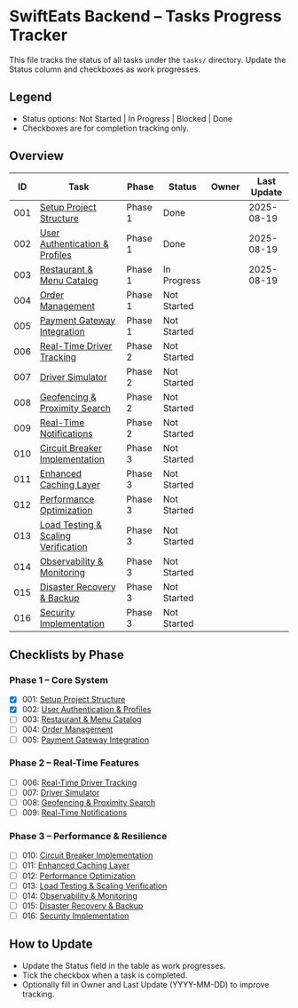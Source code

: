# SwiftEats Backend – Tasks Progress Tracker

This file tracks the status of all tasks under the `tasks/` directory. Update the Status column and checkboxes as work progresses.

## Legend

- Status options: Not Started | In Progress | Blocked | Done
- Checkboxes are for completion tracking only.

## Overview

| ID  | Task                                                                              | Phase   | Status      | Owner | Last Update |
| --- | --------------------------------------------------------------------------------- | ------- | ----------- | ----- | ----------- |
| 001 | [Setup Project Structure](./001-setup-project-structure.md)                       | Phase 1 | Done        |       | 2025-08-19  |
| 002 | [User Authentication & Profiles](./002-user-authentication-profiles.md)           | Phase 1 | Done        |       | 2025-08-19  |
| 003 | [Restaurant & Menu Catalog](./003-restaurant-menu-catalog.md)                     | Phase 1 | In Progress |       | 2025-08-19  |
| 004 | [Order Management](./004-order-management.md)                                     | Phase 1 | Not Started |       |             |
| 005 | [Payment Gateway Integration](./005-payment-gateway-integration.md)               | Phase 1 | Not Started |       |             |
| 006 | [Real-Time Driver Tracking](./006-real-time-driver-tracking.md)                   | Phase 2 | Not Started |       |             |
| 007 | [Driver Simulator](./007-driver-simulator.md)                                     | Phase 2 | Not Started |       |             |
| 008 | [Geofencing & Proximity Search](./008-geofencing-proximity-search.md)             | Phase 2 | Not Started |       |             |
| 009 | [Real-Time Notifications](./009-real-time-notifications.md)                       | Phase 2 | Not Started |       |             |
| 010 | [Circuit Breaker Implementation](./010-circuit-breaker-implementation.md)         | Phase 3 | Not Started |       |             |
| 011 | [Enhanced Caching Layer](./011-enhanced-caching-layer.md)                         | Phase 3 | Not Started |       |             |
| 012 | [Performance Optimization](./012-performance-optimization.md)                     | Phase 3 | Not Started |       |             |
| 013 | [Load Testing & Scaling Verification](./013-load-testing-scaling-verification.md) | Phase 3 | Not Started |       |             |
| 014 | [Observability & Monitoring](./014-observability-monitoring.md)                   | Phase 3 | Not Started |       |             |
| 015 | [Disaster Recovery & Backup](./015-disaster-recovery-backup.md)                   | Phase 3 | Not Started |       |             |
| 016 | [Security Implementation](./016-security-implementation.md)                       | Phase 3 | Not Started |       |             |

## Checklists by Phase

### Phase 1 – Core System

- [x] 001: [Setup Project Structure](./001-setup-project-structure.md)
- [x] 002: [User Authentication & Profiles](./002-user-authentication-profiles.md)
- [ ] 003: [Restaurant & Menu Catalog](./003-restaurant-menu-catalog.md)
- [ ] 004: [Order Management](./004-order-management.md)
- [ ] 005: [Payment Gateway Integration](./005-payment-gateway-integration.md)

### Phase 2 – Real-Time Features

- [ ] 006: [Real-Time Driver Tracking](./006-real-time-driver-tracking.md)
- [ ] 007: [Driver Simulator](./007-driver-simulator.md)
- [ ] 008: [Geofencing & Proximity Search](./008-geofencing-proximity-search.md)
- [ ] 009: [Real-Time Notifications](./009-real-time-notifications.md)

### Phase 3 – Performance & Resilience

- [ ] 010: [Circuit Breaker Implementation](./010-circuit-breaker-implementation.md)
- [ ] 011: [Enhanced Caching Layer](./011-enhanced-caching-layer.md)
- [ ] 012: [Performance Optimization](./012-performance-optimization.md)
- [ ] 013: [Load Testing & Scaling Verification](./013-load-testing-scaling-verification.md)
- [ ] 014: [Observability & Monitoring](./014-observability-monitoring.md)
- [ ] 015: [Disaster Recovery & Backup](./015-disaster-recovery-backup.md)
- [ ] 016: [Security Implementation](./016-security-implementation.md)

## How to Update

- Update the Status field in the table as work progresses.
- Tick the checkbox when a task is completed.
- Optionally fill in Owner and Last Update (YYYY-MM-DD) to improve tracking.
